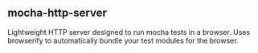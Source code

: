 ## mocha-http-server
Lightweight HTTP server designed to run mocha tests in a browser. Uses
browserify to automatically bundle your test modules for the browser.
